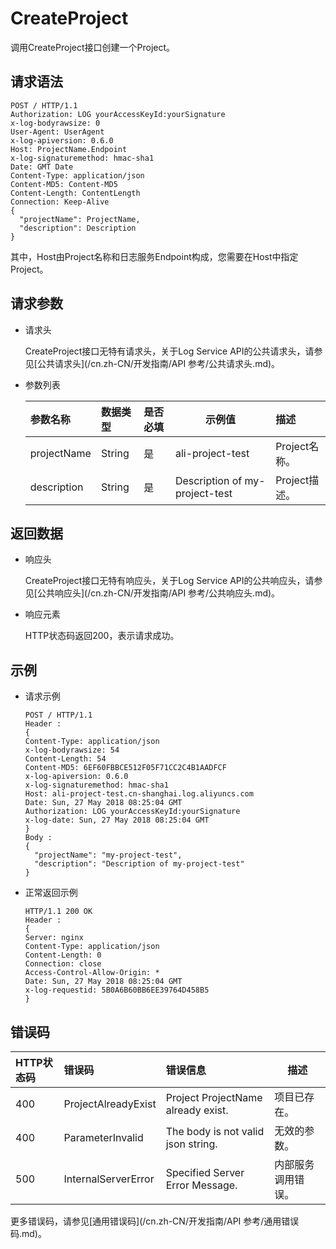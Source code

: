 # CreateProject

调用CreateProject接口创建一个Project。

## 请求语法

```
POST / HTTP/1.1
Authorization: LOG yourAccessKeyId:yourSignature 
x-log-bodyrawsize: 0
User-Agent: UserAgent
x-log-apiversion: 0.6.0
Host: ProjectName.Endpoint
x-log-signaturemethod: hmac-sha1
Date: GMT Date
Content-Type: application/json
Content-MD5: Content-MD5
Content-Length: ContentLength
Connection: Keep-Alive
{
  "projectName": ProjectName,
  "description": Description
}
```

其中，Host由Project名称和日志服务Endpoint构成，您需要在Host中指定Project。

## 请求参数

-   请求头

    CreateProject接口无特有请求头，关于Log Service API的公共请求头，请参见[公共请求头](/cn.zh-CN/开发指南/API 参考/公共请求头.md)。

-   参数列表

    |参数名称|数据类型|是否必填|示例值|描述|
    |:---|:---|:---|---|:-|
    |projectName|String|是|ali-project-test|Project名称。|
    |description|String|是|Description of my-project-test|Project描述。|


## 返回数据

-   响应头

    CreateProject接口无特有响应头，关于Log Service API的公共响应头，请参见[公共响应头](/cn.zh-CN/开发指南/API 参考/公共响应头.md)。

-   响应元素

    HTTP状态码返回200，表示请求成功。


## 示例

-   请求示例

    ```
    POST / HTTP/1.1
    Header :
    {
    Content-Type: application/json
    x-log-bodyrawsize: 54
    Content-Length: 54
    Content-MD5: 6EF60FBBCE512F05F71CC2C4B1AADFCF
    x-log-apiversion: 0.6.0
    x-log-signaturemethod: hmac-sha1
    Host: ali-project-test.cn-shanghai.log.aliyuncs.com
    Date: Sun, 27 May 2018 08:25:04 GMT
    Authorization: LOG yourAccessKeyId:yourSignature
    x-log-date: Sun, 27 May 2018 08:25:04 GMT
    }
    Body :
    {
      "projectName": "my-project-test",
      "description": "Description of my-project-test"
    }
    ```

-   正常返回示例

    ```
    HTTP/1.1 200 OK
    Header :
    {
    Server: nginx
    Content-Type: application/json
    Content-Length: 0
    Connection: close
    Access-Control-Allow-Origin: *
    Date: Sun, 27 May 2018 08:25:04 GMT
    x-log-requestid: 5B0A6B60BB6EE39764D458B5
    }                    
    ```


## 错误码

|HTTP状态码|错误码|错误信息|描述|
|:------|:--|:---|--|
|400|ProjectAlreadyExist|Project ProjectName already exist.|项目已存在。|
|400|ParameterInvalid|The body is not valid json string.|无效的参数。|
|500|InternalServerError|Specified Server Error Message.|内部服务调用错误。|

更多错误码，请参见[通用错误码](/cn.zh-CN/开发指南/API 参考/通用错误码.md)。

